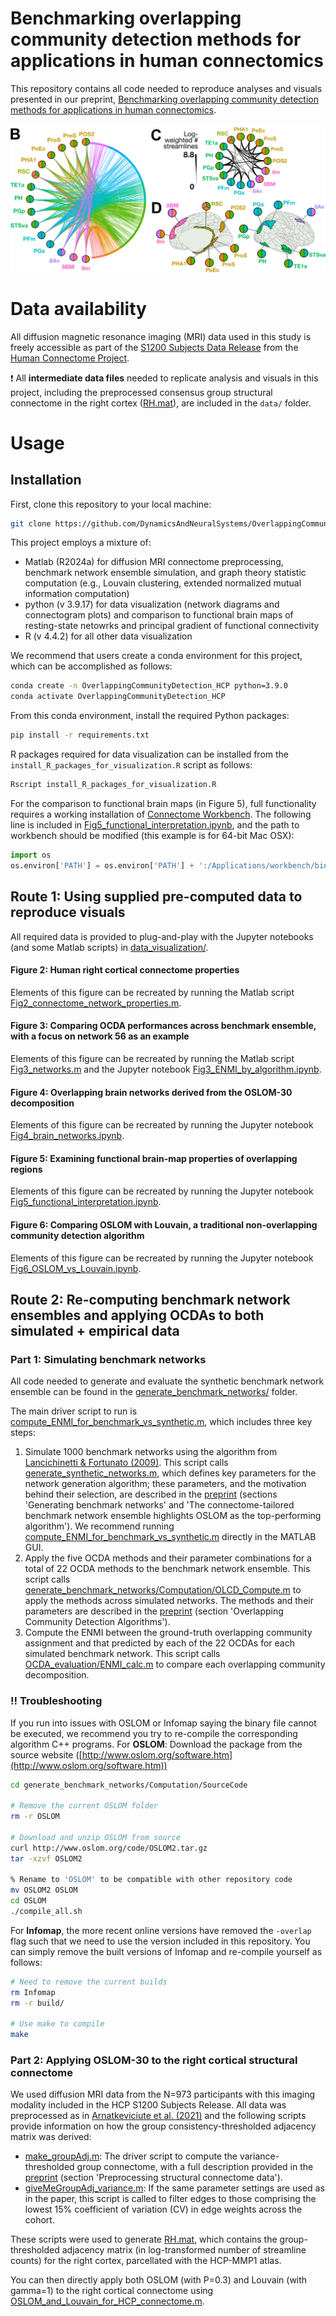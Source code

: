# Benchmarking overlapping community detection methods for applications in human connectomics

This repository contains all code needed to reproduce analyses and visuals presented in our preprint, [Benchmarking overlapping community detection methods for applications in human connectomics](https://www.biorxiv.org/content/10.1101/2025.03.19.643839).

![Network properties of the identified overlapping regions.](./network_header_image.png)

# Data availability

All diffusion magnetic resonance imaging (MRI) data used in this study is freely accessible as part of the [S1200 Subjects Data Release](https://www.humanconnectome.org/study/hcp-young-adult/document/1200-subjects-data-release) from the [Human Connectome Project](https://www.humanconnectome.org/study/hcp-young-adult/data-releases).

❗ All **intermediate data files** needed to replicate analysis and visuals in this project, including the preprocessed consensus group structural connectome in the right cortex ([RH.mat](https://github.com/DynamicsAndNeuralSystems/OverlappingCommunityDetection_HCP/tree/main/data/HCP_Connectome/RH.mat)), are included in the `data/` folder.

# Usage

## Installation

First, clone this repository to your local machine:

```bash
git clone https://github.com/DynamicsAndNeuralSystems/OverlappingCommunityDetection_HCP.git
```

This project employs a mixture of: 
* Matlab (R2024a) for diffusion MRI connectome preprocessing, benchmark network ensemble simulation, and graph theory statistic computation (e.g., Louvain clustering, extended normalized mutual information computation) 
* python (v 3.9.17) for data visualization (network diagrams and connectogram plots) and comparison to functional brain maps of resting-state netowrks and principal gradient of functional connectivity
* R (v 4.4.2) for all other data visualization

We recommend that users create a conda environment for this project, which can be accomplished as follows:

```bash
conda create -n OverlappingCommunityDetection_HCP python=3.9.0
conda activate OverlappingCommunityDetection_HCP
```

From this conda environment, install the required Python packages:

```bash
pip install -r requirements.txt
```

R packages required for data visualization can be installed from the `install_R_packages_for_visualization.R` script as follows:

```bash
Rscript install_R_packages_for_visualization.R
```

For the comparison to functional brain maps (in Figure 5), full functionality requires a working installation of [Connectome Workbench](https://www.humanconnectome.org/software/connectome-workbench).
The following line is included in [Fig5_functional_interpretation.ipynb](https://github.com/DynamicsAndNeuralSystems/OverlappingCommunityDetection_HCP/tree/main/data_visualization/Fig5_functional_interpretation.ipynb), and the path to workbench should be modified (this example is for 64-bit Mac OSX):

```python
import os
os.environ['PATH'] = os.environ['PATH'] + ':/Applications/workbench/bin_macosx64'
```

## Route 1: Using supplied pre-computed data to reproduce visuals

All required data is provided to plug-and-play with the Jupyter notebooks (and some Matlab scripts) in [data_visualization/](https://github.com/DynamicsAndNeuralSystems/OverlappingCommunityDetection_HCP/tree/main/data_visualization).

#### Figure 2: Human right cortical connectome properties

Elements of this figure can be recreated by running the Matlab script [Fig2_connectome_network_properties.m](https://github.com/DynamicsAndNeuralSystems/OverlappingCommunityDetection_HCP/blob/main/data_visualization/Fig2_connectome_network_properties.m).

#### Figure 3: Comparing OCDA performances across benchmark ensemble, with a focus on network 56 as an example

Elements of this figure can be recreated by running the Matlab script [Fig3_networks.m](https://github.com/DynamicsAndNeuralSystems/OverlappingCommunityDetection_HCP/tree/main/data_visualization/Fig3_networks.m) and the Jupyter notebook [Fig3_ENMI_by_algorithm.ipynb](https://github.com/DynamicsAndNeuralSystems/OverlappingCommunityDetection_HCP/tree/main/data_visualization/Fig3_ENMI_by_algorithm.ipynb).

#### Figure 4: Overlapping brain networks derived from the OSLOM-30 decomposition

Elements of this figure can be recreated by running the Jupyter notebook [Fig4_brain_networks.ipynb](https://github.com/DynamicsAndNeuralSystems/OverlappingCommunityDetection_HCP/tree/main/data_visualization/Fig4_brain_networks.ipynb).

#### Figure 5: Examining functional brain-map properties of overlapping regions

Elements of this figure can be recreated by running the Jupyter notebook [Fig5_functional_interpretation.ipynb](https://github.com/DynamicsAndNeuralSystems/OverlappingCommunityDetection_HCP/tree/main/data_visualization/Fig5_functional_interpretation.ipynb).

#### Figure 6: Comparing OSLOM with Louvain, a traditional non-overlapping community detection algorithm

Elements of this figure can be recreated by running the Jupyter notebook [Fig6_OSLOM_vs_Louvain.ipynb](https://github.com/DynamicsAndNeuralSystems/OverlappingCommunityDetection_HCP/tree/main/data_visualization/Fig6_OSLOM_vs_Louvain.ipynb).

## Route 2: Re-computing benchmark network ensembles and applying OCDAs to both simulated + empirical data

### Part 1: Simulating benchmark networks

All code needed to generate and evaluate the synthetic benchmark network ensemble can be found in the [generate_benchmark_networks/](https://github.com/DynamicsAndNeuralSystems/OverlappingCommunityDetection_HCP/tree/main/generate_benchmark_networks) folder.

The main driver script to run is [compute_ENMI_for_benchmark_vs_synthetic.m](https://github.com/DynamicsAndNeuralSystems/OverlappingCommunityDetection_HCP/tree/main/generate_benchmark_networks/compute_ENMI_for_benchmark_vs_synthetic.m), which includes three key steps: 
1. Simulate 1000 benchmark networks using the algorithm from [Lancichinetti & Fortunato (2009)](https://journals.aps.org/pre/abstract/10.1103/PhysRevE.80.016118). This script calls [generate_synthetic_networks.m](https://github.com/DynamicsAndNeuralSystems/OverlappingCommunityDetection_HCP/tree/main/generate_benchmark_networks/generate_synthetic_networks.m), which defines key parameters for the network generation algorithm; these parameters, and the motivation behind their selection, are described in the [preprint](https://www.biorxiv.org/content/10.1101/2025.03.19.643839) (sections 'Generating benchmark networks' and 'The connectome-tailored benchmark network ensemble highlights OSLOM as the top-performing algorithm'). 
We recommend running [compute_ENMI_for_benchmark_vs_synthetic.m](https://github.com/DynamicsAndNeuralSystems/OverlappingCommunityDetection_HCP/tree/main/generate_benchmark_networks/compute_ENMI_for_benchmark_vs_synthetic.m) directly in the MATLAB GUI. 
2. Apply the five OCDA methods and their parameter combinations for a total of 22 OCDA methods to the benchmark network ensemble. This script calls [generate_benchmark_networks/Computation/OLCD_Compute.m](https://github.com/DynamicsAndNeuralSystems/OverlappingCommunityDetection_HCP/tree/main/generate_benchmark_networks/Computation/OLCD_Compute.m) to apply the methods across simulated networks. The methods and their parameters are described in the [preprint](https://www.biorxiv.org/content/10.1101/2025.03.19.643839) (section 'Overlapping Community Detection Algorithms').
3. Compute the ENMI between the ground-truth overlapping community assignment and that predicted by each of the 22 OCDAs for each simulated benchmark network. This script calls [OCDA_evaluation/ENMI_calc.m](https://github.com/DynamicsAndNeuralSystems/OverlappingCommunityDetection_HCP/tree/main/OCDA_evaluation/ENMI_calc.m) to compare each overlapping community decomposition.

### ‼️ Troubleshooting

If you run into issues with OSLOM or Infomap saying the binary file cannot be executed, we recommend you try to re-compile the corresponding algorithm C++ programs.
For **OSLOM**: 
Download the package from the source website ([http://www.oslom.org/software.htm](http://www.oslom.org/software.htm))

```bash
cd generate_benchmark_networks/Computation/SourceCode

# Remove the current OSLOM folder
rm -r OSLOM

# Download and unzip OSLOM from source
curl http://www.oslom.org/code/OSLOM2.tar.gz
tar -xzvf OSLOM2

% Rename to 'OSLOM' to be compatible with other repository code
mv OSLOM2 OSLOM
cd OSLOM
./compile_all.sh
```

For **Infomap**, the more recent online versions have removed the `-overlap` flag such that we need to use the version included in this repository.
You can simply remove the built versions of Infomap and re-compile yourself as follows:
```bash
# Need to remove the current builds
rm Infomap
rm -r build/

# Use make to compile
make
```

### Part 2: Applying OSLOM-30 to the right cortical structural connectome

We used diffusion MRI data from the N=973 participants with this imaging modality included in the HCP S1200 Subjects Release. All data was preprocessed as in [Arnatkeviciute et al. (2021)](https://www.nature.com/articles/s41467-021-24306-2) and the following scripts provide information on how the group consistency-thresholded adjacency matrix was derived: 

* [make_groupAdj.m](https://github.com/DynamicsAndNeuralSystems/OverlappingCommunityDetection_HCP/blob/main/connectome_preprocessing/make_groupAdj.m): The driver script to compute the variance-thresholded group connectome, with a full description provided in the [preprint](https://www.biorxiv.org/content/10.1101/2025.03.19.643839) (section 'Preprocessing structural connectome data'). 
* [giveMeGroupAdj_variance.m](https://github.com/DynamicsAndNeuralSystems/OverlappingCommunityDetection_HCP/blob/main/connectome_preprocessing/giveMeGroupAdj_variance.m): If the same parameter settings are used as in the paper, this script is called to filter edges to those comprising the lowest 15% coefficient of variation (CV) in edge weights across the cohort.

These scripts were used to generate [RH.mat](https://github.com/DynamicsAndNeuralSystems/OverlappingCommunityDetection_HCP/tree/main/data/HCP_Connectome/RH.mat), which contains the group-thresholded adjacency matrix (in log-transformed number of streamline counts) for the right cortex, parcellated with the HCP-MMP1 atlas.

You can then directly apply both OSLOM (with P=0.3) and Louvain (with gamma=1) to the right cortical connectome using [OSLOM_and_Louvain_for_HCP_connectome.m](https://github.com/DynamicsAndNeuralSystems/OverlappingCommunityDetection_HCP/blob/main/OSLOM_Louvain_for_empirical_data/OSLOM_and_Louvain_for_HCP_connectome.m).